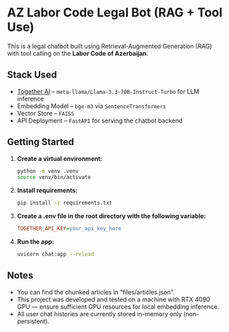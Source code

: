 # AZ Labor Code Legal Bot (RAG + Tool Use)

This is a legal chatbot built using Retrieval-Augmented Generation (RAG) with tool calling on the **Labor Code of Azerbaijan**.

## Stack Used

- [Together AI](https://www.together.ai/) – `meta-llama/Llama-3.3-70B-Instruct-Turbo` for LLM inference
- Embedding Model – `bge-m3` via `SentenceTransformers`
- Vector Store – `FAISS`
- API Deployment – `FastAPI` for serving the chatbot backend

## Getting Started

1. **Create a virtual environment:**

   ```bash
   python -m venv .venv
   source venv/bin/activate
   ```

2. **Install requirements:**

   ```bash
   pip install -r requirements.txt
   ```

3. **Create a .env file in the root directory with the following variable:**

   ```ini
   TOGETHER_API_KEY=your_api_key_here
   ```

4. **Run the app:**

   ```bash
   uvicorn chat:app --reload
   ```

## Notes
- You can find the chunked articles in "files/articles.json".
- This project was developed and tested on a machine with RTX 4090 GPU — ensure sufficient GPU resources for local embedding inference.
- All user chat histories are currently stored in-memory only (non-persistent).
